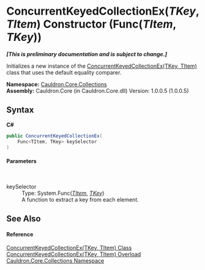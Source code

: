 # ConcurrentKeyedCollectionEx(*TKey*, *TItem*) Constructor (Func(*TItem*, *TKey*))
 _**\[This is preliminary documentation and is subject to change.\]**_

Initializes a new instance of the <a href="T_Cauldron_Core_Collections_ConcurrentKeyedCollectionEx_2">ConcurrentKeyedCollectionEx(TKey, TItem)</a> class that uses the default equality comparer.

**Namespace:**&nbsp;<a href="N_Cauldron_Core_Collections">Cauldron.Core.Collections</a><br />**Assembly:**&nbsp;Cauldron.Core (in Cauldron.Core.dll) Version: 1.0.0.5 (1.0.0.5)

## Syntax

**C#**<br />
``` C#
public ConcurrentKeyedCollectionEx(
	Func<TItem, TKey> keySelector
)
```


#### Parameters
&nbsp;<dl><dt>keySelector</dt><dd>Type: System.Func(<a href="T_Cauldron_Core_Collections_ConcurrentKeyedCollectionEx_2">*TItem*</a>, <a href="T_Cauldron_Core_Collections_ConcurrentKeyedCollectionEx_2">*TKey*</a>)<br />A function to extract a key from each element.</dd></dl>

## See Also


#### Reference
<a href="T_Cauldron_Core_Collections_ConcurrentKeyedCollectionEx_2">ConcurrentKeyedCollectionEx(TKey, TItem) Class</a><br /><a href="Overload_Cauldron_Core_Collections_ConcurrentKeyedCollectionEx_2__ctor">ConcurrentKeyedCollectionEx(TKey, TItem) Overload</a><br /><a href="N_Cauldron_Core_Collections">Cauldron.Core.Collections Namespace</a><br />